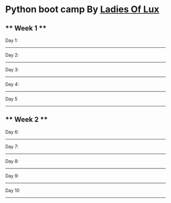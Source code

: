 # Python boot camp By [Ladies Of Lux](https://twitter.com/Ladies_Of_Lux) 



## ** Week 1 **

Day 1: 

<hr />
Day 2: 

<hr />
Day 3: 

<hr />
Day 4: 

<hr />
Day 5 


<br />
<hr />

## ** Week 2 ** 
Day 6: 


***
Day 7: 


***
Day 8: 


***
Day 9: 


***
Day 10 



***